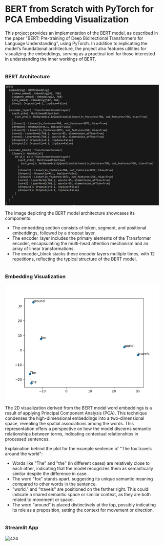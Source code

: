#  BERT from Scratch with PyTorch for PCA Embedding Visualization

This project provides an implementation of the BERT model, as described in the paper "BERT: Pre-training of Deep Bidirectional Transformers for Language Understanding", using PyTorch. In addition to replicating the model's foundational architecture, the project also features utilities for visualizing the embeddings, serving as a practical tool for those interested in understanding the inner workings of BERT.

#
### BERT Architecture
![bert architecture](https://github.com/sahilnishad/BERT-from-Scratch-using-PyTorch/blob/main/images/bert%20architecture.PNG)

The image depicting the BERT model architecture showcases its components:

* The embedding section consists of token, segment, and positional embeddings, followed by a dropout layer.
* The encoder_layer includes the primary elements of the Transformer encoder, encapsulating the multi-head attention mechanism and an array of linear transformations.
* The encoder_block stacks these encoder layers multiple times, with 12 repetitions, reflecting the typical structure of the BERT model.


#
### Embedding Visualization
![embedding](https://github.com/sahilnishad/BERT-from-Scratch-using-PyTorch/blob/main/images/embedding.png)

The 2D visualization derived from the BERT model word embeddings is a result of applying Principal Component Analysis (PCA). This technique condenses the high-dimensional embeddings into a two-dimensional space, revealing the spatial associations among the words. This representation offers a perspective on how the model discerns semantic relationships between terms, indicating contextual relationships in processed sentences.

Explaination behind the plot for the example sentence of "The fox travels around the world":
* Words like "The" and "the" (in different cases) are relatively close to each other, indicating that the model recognizes them as semantically similar despite the difference in case.
* The word "fox" stands apart, suggesting its unique semantic meaning compared to other words in the sentence.
* "world." and "travels" are positioned on the farther right. This could indicate a shared semantic space or similar context, as they are both related to movement or space.
* The word "around" is placed distinctively at the top, possibly indicating its role as a preposition, setting the context for movement or direction.

#
### Streamlit App
<img width="927" alt="424" src="https://github.com/sahilnishad/BERT-from-Scratch-with-PyTorch-for-PCA-Embedding-Visualization/assets/65019102/8ef3d57c-3683-41de-9b28-6f9295a59553">

#
